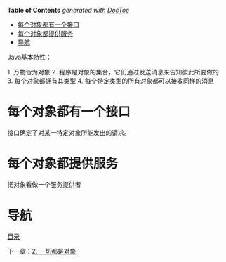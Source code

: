 <!-- START doctoc generated TOC please keep comment here to allow auto update -->
<!-- DON'T EDIT THIS SECTION, INSTEAD RE-RUN doctoc TO UPDATE -->
**Table of Contents**  *generated with [DocToc](https://github.com/thlorenz/doctoc)*

- [每个对象都有一个接口](#%E6%AF%8F%E4%B8%AA%E5%AF%B9%E8%B1%A1%E9%83%BD%E6%9C%89%E4%B8%80%E4%B8%AA%E6%8E%A5%E5%8F%A3)
- [每个对象都提供服务](#%E6%AF%8F%E4%B8%AA%E5%AF%B9%E8%B1%A1%E9%83%BD%E6%8F%90%E4%BE%9B%E6%9C%8D%E5%8A%A1)
- [导航](#%E5%AF%BC%E8%88%AA)

<!-- END doctoc generated TOC please keep comment here to allow auto update -->

Java基本特性：

1. 万物皆为对象
2. 程序是对象的集合，它们通过发送消息来告知彼此所要做的
3. 每个对象都拥有其类型
4. 每个特定类型的所有对象都可以接收同样的消息

# 每个对象都有一个接口

接口确定了对某一特定对象所能发出的请求。

# 每个对象都提供服务

把对象看做一个服务提供者

# 导航

[目录](README.md)

下一章：[2. 一切都是对象](一切都是对象.md)
